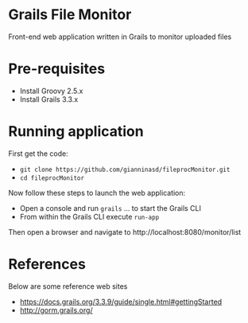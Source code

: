 # Grails File Monitor
Front-end web application written in Grails to monitor uploaded files

# Pre-requisites
* Install Groovy 2.5.x
* Install Grails 3.3.x

# Running application
First get the code:
* `git clone https://github.com/gianninasd/fileprocMonitor.git`
* `cd fileprocMonitor`

Now follow these steps to launch the web application:
* Open a console and run `grails` ... to start the Grails CLI
* From within the Grails CLI execute `run-app`

Then open a browser and navigate to http://localhost:8080/monitor/list

# References
Below are some reference web sites
* https://docs.grails.org/3.3.9/guide/single.html#gettingStarted
* http://gorm.grails.org/

